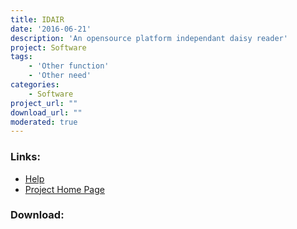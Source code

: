 ```yaml
---
title: IDAIR
date: '2016-06-21'
description: 'An opensource platform independant daisy reader'
project: Software
tags:
    - 'Other function'
    - 'Other need'
categories:
    - Software
project_url: ""
download_url: ""
moderated: true
---
```



### Links:
- <a href="http://www.oatsoft.org/Software/idair/help">Help</a>
- <a href="http://idair.sourceforge.net/">Project Home Page</a>

### Download:  